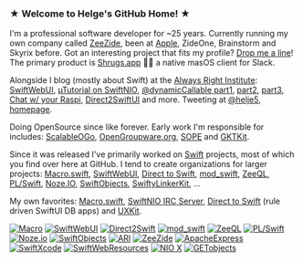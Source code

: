 ### ★ Welcome to Helge's GitHub Home! ★

I'm a professional software developer for ~25 years. 
Currently running my own company called [ZeeZide](https://zeezide.de/), 
been at 
[Apple](https://support.apple.com/en-us/HT204283), ZideOne, 
Brainstorm and Skyrix before.
Got an interesting project that fits my profile? [Drop me a line](https://zeezide.com/contact.html)!
The primary product is [Shrugs.app](https://shrugs.app) 🤷‍♀️ a native masOS client for Slack.

Alongside I blog (mostly about Swift) at the 
[Always Right Institute](http://www.alwaysrightinstitute.com):
[SwiftWebUI](http://www.alwaysrightinstitute.com/swiftwebui/),
[µTutorial on SwiftNIO](http://www.alwaysrightinstitute.com/microexpress-nio2/),
[@dynamicCallable part1](http://www.alwaysrightinstitute.com/swift-dynamic-callable/),
[part2](http://www.alwaysrightinstitute.com/swift-objc-bridge/),
[part3](http://www.alwaysrightinstitute.com/mustacheable/),
[Chat w/ your Raspi](http://www.alwaysrightinstitute.com/linkerkit/),
[Direct2SwiftUI](http://www.alwaysrightinstitute.com/directtoswiftui/) and more.
Tweeting at [@helje5](https://twitter.com/helje5), 
[homepage](https://www.helgehess.eu/index.html).

Doing OpenSource since like forever.
Early work I'm responsible for includes:
[ScalableOGo](http://www.scalableogo.org),
[OpenGroupware.org](http://www.opengroupware.org),
[SOPE](http://sope.opengroupware.org) and
[GKTKit](http://ftp.gnome.org/pub/gimp/gtk/objc-gtkkit/).

Since it was released I've primarily worked on 
[Swift](https://swift.org) 
projects, most of which you find over here at GitHub.
I tend to create organizations for larger projects:
[Macro.swift](https://github.com/Macro-swift),
[SwiftWebUI](https://github.com/SwiftWebUI),
[Direct to Swift](https://github.com/DirectToSwift),
[mod_swift](https://github.com/modswift),
[ZeeQL](https://github.com/ZeeQL),
[PL/Swift](https://github.com/PL-Swift),
[Noze.IO](https://github.com/NozeIO),
[SwiftObjects](https://github.com/SwiftObjects),
[SwiftyLinkerKit](https://github.com/SwiftyLinkerKit), …

My own favorites:
[Macro.swift](https://github.com/Macro-swift/MacroApp/blob/develop/README.md),
[SwiftNIO IRC Server](https://github.com/NozeIO/swift-nio-irc-server),
[Direct to Swift](https://github.com/DirectToSwift/DirectToSwiftUI) (rule driven SwiftUI DB apps)
and
[UXKit](https://github.com/ZeeZide/UXKit).


<a href="https://github.com/Macro-swift"         ><img src="https://avatars1.githubusercontent.com/u/59569168?s=60&v=4" alt="Macro"             /></a>
<a href="https://github.com/SwiftWebUI"          ><img src="https://avatars1.githubusercontent.com/u/52378706?s=60&v=4" alt="SwiftWebUI"        /></a>
<a href="https://github.com/DirectToSwift"       ><img src="https://avatars3.githubusercontent.com/u/55363107?s=60&v=4" alt="Direct2Swift"      /></a>
<a href="https://github.com/modswift"            ><img src="https://avatars1.githubusercontent.com/u/26199566?s=60&v=4" alt="mod_swift"         /></a>
<a href="https://github.com/ZeeQL"               ><img src="https://avatars1.githubusercontent.com/u/26922908?s=60&v=4" alt="ZeeQL"             /></a>
<a href="https://github.com/PL-Swift"            ><img src="https://avatars0.githubusercontent.com/u/35143538?s=60&v=4" alt="PL/Swift"          /></a>
<a href="https://github.com/NozeIO"              ><img src="https://avatars1.githubusercontent.com/u/19689921?s=60&v=4" alt="Noze.io"           /></a>
<a href="https://github.com/SwiftObjects"        ><img src="https://avatars3.githubusercontent.com/u/39711873?s=60&v=4" alt="SwiftObjects"      /></a>
<a href="https://github.com/AlwaysRightInstitute"><img src="https://avatars3.githubusercontent.com/u/7712913?s=60&v=4"  alt="ARI"               /></a>
<a href="https://github.com/ZeeZide"             ><img src="https://avatars0.githubusercontent.com/u/10814202?s=60&v=4" alt="ZeeZide"           /></a>
<a href="https://github.com/ApacheExpress"       ><img src="https://avatars0.githubusercontent.com/u/26922917?s=60&v=4" alt="ApacheExpress"     /></a>
<a href="https://github.com/SwiftXcode"          ><img src="https://avatars1.githubusercontent.com/u/36967536?s=60&v=4" alt="SwiftXcode"        /></a>
<a href="https://github.com/SwiftWebResources"   ><img src="https://avatars2.githubusercontent.com/u/39731555?s=60&v=4" alt="SwiftWebResources" /></a>
<a href="https://github.com/SwiftNIOExtras"      ><img src="https://avatars1.githubusercontent.com/u/41732830?s=60&v=4" alt="NIO X"             /></a>
<a href="https://github.com/GETobjects"          ><img src="https://avatars1.githubusercontent.com/u/50487274?s=60&v=4" alt="GETobjects"        /></a>
